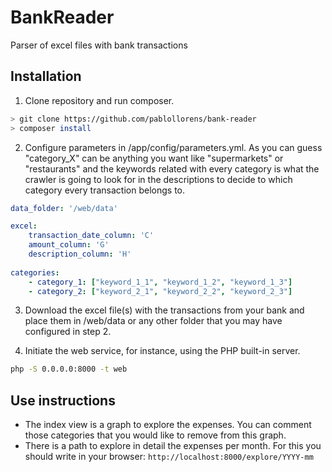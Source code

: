 # BankReader
Parser of excel files with bank transactions

## Installation
1) Clone repository and run composer.
```bash
> git clone https://github.com/pablollorens/bank-reader
> composer install
```

2) Configure parameters in /app/config/parameters.yml. As you can guess "category_X" can be anything you want like "supermarkets" or "restaurants" and the keywords related with every category is what the crawler is going to look for in the descriptions to decide to which category every transaction belongs to.
```yaml
data_folder: '/web/data'

excel:
    transaction_date_column: 'C'
    amount_column: 'G'
    description_column: 'H'
    
categories:
    - category_1: ["keyword_1_1", "keyword_1_2", "keyword_1_3"]
    - category_2: ["keyword_2_1", "keyword_2_2", "keyword_2_3"]
```    

3) Download the excel file(s) with the transactions from your bank and place them in /web/data or any other folder that you may have configured in step 2.

4) Initiate the web service, for instance, using the PHP built-in server.
```bash
php -S 0.0.0.0:8000 -t web
```

## Use instructions
- The index view is a graph to explore the expenses. You can comment those categories that you would like to remove from this graph.
- There is a path to explore in detail the expenses per month. For this you should write in your browser: `http://localhost:8000/explore/YYYY-mm`
